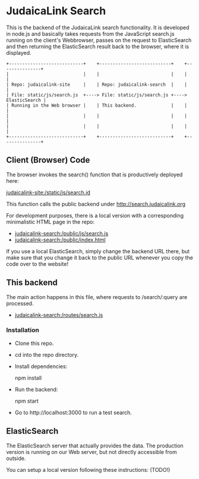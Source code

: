 JudaicaLink Search
==================

This is the backend of the JudaicaLink search functionality. It is developed in
node.js and basically takes requests from the JavaScript search.js running on
the client's Webbrowser, passes on the request to ElasticSearch and then
returning the ElasticSearch result back to the browser, where it is displayed.


    +----------------------------+    +---------------------------+    +---------------+
    |                            |    |                           |    |               |
    | Repo: judaicalink-site     |    | Repo: judaicalink-search  |    |               |
    | File: static/js/search.js  +----> File: static/js/search.js +----> ElasticSearch |
    | Running in the Web browser |    | This backend.             |    |               |
    |                            |    |                           |    |               |
    |                            |    |                           |    |               |
    +----------------------------+    +---------------------------+    +---------------+

## Client (Browser) Code

The browser invokes the search() function that is productively deployed here:

[judaicalink-site:/static/js/search.jd](https://github.com/wisslab/judaicalink-site/blob/master/static/js/search.js)

This function calls the public backend under http://search.judaicalink.org

For development purposes, there is a local version with a corresponding
minimalistic HTML page in the repo:

- [judaicalink-search:/public/js/search.js](https://github.com/wisslab/judaicalink-search/blob/master/public/js/search.js)
- [judaicalink-search:/public/index.html](https://github.com/wisslab/judaicalink-search/blob/master/public/index.html)

If you use a local ElasticSearch, simply change the backend URL there, but
make sure that you change it back to the public URL whenever you copy the code
over to the website!

## This backend 

The main action happens in this file, where requests to /search/:query are
processed.

- [judaicalink-search:/routes/search.js](https://github.com/wisslab/judaicalink-search/blob/master/routes/search.js)

### Installation

- Clone this repo.
- cd into the repo directory.
- Install dependencies:

    npm install

- Run the backend:

    npm start

- Go to http://localhost:3000 to run a test search.

## ElasticSearch

The ElasticSearch server that actually provides the data. The production
version is running on our Web server, but not directly accessible from outside.

You can setup a local version following these instructions: (TODO!)
